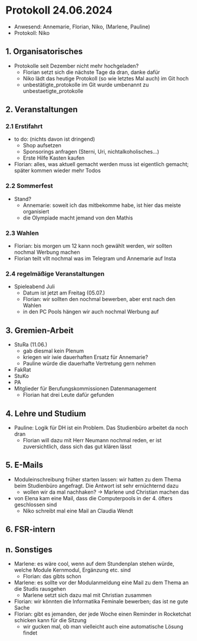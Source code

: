---
---

# Protokoll 24.06.2024

* Anwesend: Annemarie, Florian, Niko, (Marlene, Pauline)
* Protokoll: Niko


## 1. Organisatorisches
* Protokolle seit Dezember nicht mehr hochgeladen?
    * Florian setzt sich die nächste Tage da dran, danke dafür
    * Niko lädt das heutige Protokoll (so wie letztes Mal auch) im Git hoch
    * unbestätigte_protokolle im Git wurde umbenannt zu unbestaetigte_protokolle

## 2. Veranstaltungen

### 2.1 Erstifahrt
* to do: (nichts davon ist dringend)
    * Shop aufsetzen
    * Sponsorings anfragen (Sterni, Uri, nichtalkoholisches...) 
    * Erste Hilfe Kasten kaufen   
* Florian: alles, was aktuell gemacht werden muss ist eigentlich gemacht; später kommen wieder mehr Todos

### 2.2 Sommerfest
* Stand?
    * Annemarie: soweit ich das mitbekomme habe, ist hier das meiste organisiert
    * die Olympiade macht jemand von den Mathis

### 2.3 Wahlen
* Florian: bis morgen um 12 kann noch gewählt werden, wir sollten nochmal Werbung machen
* Florian teilt vllt nochmal was im Telegram und Annemarie auf Insta

### 2.4 regelmäßige Veranstaltungen
* Spieleabend Juli
    * Datum ist jetzt am Freitag (05.07.)
    * Florian: wir sollten den nochmal bewerben, aber erst nach den Wahlen
    * in den PC Pools hängen wir auch nochmal Werbung auf

## 3. Gremien-Arbeit
* StuRa (11.06.)
    * gab diesmal kein Plenum
    * kriegen wir iwie dauerhaften Ersatz für Annemarie?
    * Pauline würde die dauerhafte Vertretung gern nehmen
* FakRat
* StuKo
* PA
* Mitglieder für Berufungskommissionen Datenmanagement
    * Florian hat drei Leute dafür gefunden

## 4. Lehre und Studium
* Pauline: Logik für DH ist ein Problem. Das Studienbüro arbeitet da noch dran
    * Florian will dazu mit Herr Neumann nochmal reden, er ist zuversichtlich, dass sich das gut klären lässt

## 5. E-Mails
* Moduleinschreibung früher starten lassen: wir hatten zu dem Thema beim Studienbüro angefragt. Die Antwort ist sehr ernüchternd dazu
    * wollen wir da mal nachhaken? -> Marlene und Christian machen das
* von Elena kam eine Mail, dass die Computerpools in der 4. öfters geschlossen sind
    * Niko schreibt mal eine Mail an Claudia Wendt

## 6. FSR-intern

## n. Sonstiges
* Marlene: es wäre cool, wenn auf dem Stundenplan stehen würde, welche Module Kernmodul, Ergänzung etc. sind
    * Florian: das gibts schon
* Marlene: es sollte vor der Modulanmeldung eine Mail zu dem Thema an die Studis rausgehen
    * Marlene setzt sich dazu mal mit Christian zusammen
* Florian: wir könnten die Informatika Feminale bewerben; das ist ne gute Sache
* Florian: gibt es jemanden, der jede Woche einen Reminder in Rocketchat schicken kann für die Sitzung
    * wir gucken mal, ob man vielleicht auch eine automatische Lösung findet
